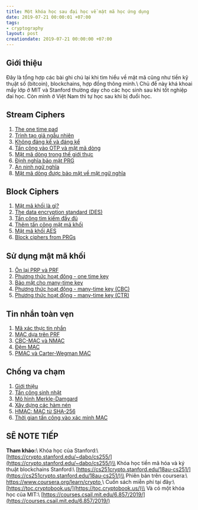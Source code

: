 ```yaml
---
title: Một khóa học sau đại học về mật mã học ứng dụng
date: 2019-07-21 00:00:01 +07:00
tags:
- cryptography
layout: post
creationdate: 2019-07-21 00:00:00 +07:00
---
```


## Giới thiệu

Đây là tổng hợp các bài ghi chú lại khi tìm hiểu về mật mã cũng như tiền kỹ thuật số (bitcoin), blockchains, hợp đồng thông minh.\\
Chủ để này khá khoai mấy lớp ở MIT và Stanford thường dạy cho các học sinh sau khi tốt nghiệp đai học. Còn mình ở Việt Nam thì tự học sau khi bị đuổi học.

## Stream Ciphers

1. [The one time pad](/crypto/001.html)
2. [Trình tạo giả ngẫu nhiên](/crypto/002.html)
3. [Không đáng kể và đáng kể](/crypto/003.html)
4. [Tấn công vào OTP và mật mã dòng](/crypto/004.html)
5. [Mật mã dòng trong thế giới thực](/crypto/005.html)
6. [Định nghĩa bảo mật PRG](/crypto/006.html)
7. [An ninh ngữ nghĩa](/crypto/007.html)
8. [Mật mã dòng được bảo mật về mặt ngữ nghĩa](/crypto/008.html)

## Block Ciphers

1. [Mật mã khối là gì?](/crypto/009.html)
2. [The data encryption standard (DES)](/crypto/010.html)
3. [Tấn công tìm kiếm đầy đủ](/crypto/011.html)
4. [Thêm tấn công mật mã khối](/crypto/012.html)
5. [Mật mã khối AES](/crypto/013.html)
6. [Block ciphers from PRGs](/crypto/014.html)

## Sử dụng mật mã khối

1. [Ôn lại PRP và PRF](/crypto/015.html)
2. [Phương thức hoạt đông - one time key](/crypto/016.html)
3. [Bảo mật cho many-time key](/crypto/017.html)
4. [Phương thức hoạt động - many-time key (CBC)](/crypto/018.html)
5. [Phương thức hoạt động - many-time key (CTR)](/crypto/019.html)

## Tin nhắn toàn vẹn

1. [Mã xác thực tin nhắn](/crypto/020.html)
2. [MAC dựa trên PRF](/crypto/021.html)
3. [CBC-MAC và NMAC](/crypto/022.html)
4. [Đệm MAC](/crypto/023.html)
5. [PMAC và Carter-Wegman MAC](/crypto/024.html)


## Chống va chạm

1. [Giới thiệu](/crypto/025.html)
2. [Tấn công sinh nhật](/crypto/026.html)
3. [Mô hình Merkle-Damgard](/crypto/027.html)
4. [Xây dựng các hàm nén](/crypto/028.html)
5. [HMAC: MAC từ SHA-256](/crypto/029.html)
6. [Thời gian tấn công vào xác minh MAC](/crypto/030.html)




## SẼ NOTE TIẾP

**Tham khảo:**\\
Khóa học của Stanford:\\
[https://crypto.stanford.edu/~dabo/cs255/](https://crypto.stanford.edu/~dabo/cs255/)\\
Khóa học tiền mã hóa và ký thuật blockchains Stanford:\\
[https://cs251crypto.stanford.edu/18au-cs251/](https://cs251crypto.stanford.edu/18au-cs251/)\\
Phiên bản trên coursera:\\
[https://www.coursera.org/learn/crypto ](https://www.coursera.org/learn/crypto)\\
Cuốn sách miễn phí tại đây:\\
[https://toc.cryptobook.us/](https://toc.cryptobook.us/)\\
Và có một khóa học của MIT:\\
[https://courses.csail.mit.edu/6.857/2019/](https://courses.csail.mit.edu/6.857/2019/)


